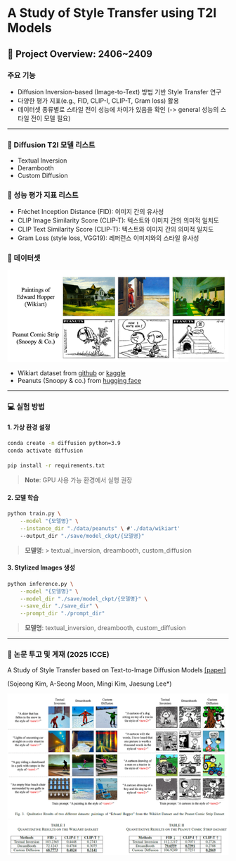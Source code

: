 # A Study of Style Transfer using T2I Models

## &#x1F4E2; Project Overview: 2406~2409

### 주요 기능
- Diffusion Inversion-based (Image-to-Text) 방법 기반 Style Transfer 연구
- 다양한 평가 지표(e.g., FID, CLIP-I, CLIP-T, Gram loss) 활용
- 데이터셋 종류별로 스타일 전이 성능에 차이가 있음을 확인 (-> general 성능의 스타일 전이 모델 필요)

----

### &#x1F31F; Diffusion T2I 모델 리스트
- Textual Inversion
- Derambooth
- Custom Diffusion

### &#x1F4AB; 성능 평가 지표 리스트
- Fréchet Inception Distance (FID): 이미지 간의 유사성
- CLIP Image Similarity Score (CLIP-T): 텍스트와 이미지 간의 의미적 일치도
- CLIP Text Similarity Score (CLIP-T): 텍스트와 이미지 간의 의미적 일치도
- Gram Loss (style loss, VGG19): 레퍼런스 이미지와의 스타일 유사성

### 📝 데이터셋
![dataset](./figure/dataset.png)
- Wikiart dataset from [github](https://github.com/cs-chan/ArtGAN/blob/master/WikiArt%20Dataset/README.md) or [kaggle](https://www.kaggle.com/datasets/steubk/wikiart)
- Peanuts (Snoopy & co.) from [hugging face](https://huggingface.co/datasets/afmck/peanuts-opt-6.7b)


----

### 💻 실험 방법
#### 1. 가상 환경 설정

```bash
conda create -n diffusion python=3.9
conda activate diffusion

pip install -r requirements.txt
```
> **Note**: GPU 사용 가능 환경에서 실행 권장

#### 2. 모델 학습

```bash
python train.py \
    --model "{모델명}" \
    --instance_dir "./data/peanuts" \ #'./data/wikiart'
    --output_dir "./save/model_ckpt/{모델명}"
```
> **모델명**: > textual_inversion, dreambooth, custom_diffusion


#### 3. Stylized Images 생성
```bash
python inference.py \
    --model "{모델명}" \
    --model_dir "./save/model_ckpt/{모델명}" \
    --save_dir "./save_dir" \
    --prompt_dir "./prompt_dir"
```
> **모델명**: textual_inversion, dreambooth, custom_diffusion

----

### 📄 논문 투고 및 게재 (2025 ICCE)
A Study of Style Transfer based on Text-to-Image Diffusion Models
[[paper]](./A_Study_of_Style_Transfer_based_on_Text-to-Image_Diffusion_Models.pdf) 

(Sojeong Kim, A-Seong Moon, Mingi Kim, Jaesung Lee*)

![figure3](./figure/figure3.png)
![table](./figure/table.png)

